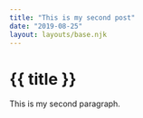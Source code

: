 ```yaml
---
title: "This is my second post"
date: "2019-08-25"
layout: layouts/base.njk
---
```


# {{ title }}

This is my second paragraph.